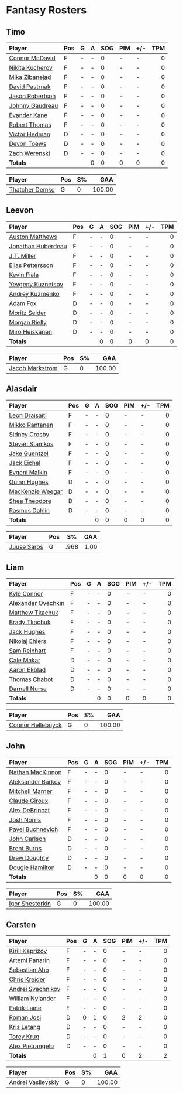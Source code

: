 # Fantasy Rosters
## Timo
| Player | Pos | G | A | SOG | PIM | +/- | TPM |
| :----- | --- | - | - | --- | --- | --- | --: |
| [Connor McDavid](https://www.eliteprospects.com/player/183442/connor-mcdavid) | F | - | - | 0 | - | - | 0 |
| [Nikita Kucherov](https://www.eliteprospects.com/player/77237/nikita-kucherov) | F | - | - | 0 | - | - | 0 |
| [Mika Zibanejad](https://www.eliteprospects.com/player/23856/mika-zibanejad) | F | - | - | 0 | - | - | 0 |
| [David Pastrnak](https://www.eliteprospects.com/player/130383/david-pastrnak) | F | - | - | 0 | - | - | 0 |
| [Jason Robertson](https://www.eliteprospects.com/player/201455/jason-robertson) | F | - | - | 0 | - | - | 0 |
| [Johnny Gaudreau](https://www.eliteprospects.com/player/88391/johnny-gaudreau) | F | - | - | 0 | - | - | 0 |
| [Evander Kane](https://www.eliteprospects.com/player/14657/evander-kane) | F | - | - | 0 | - | - | 0 |
| [Robert Thomas](https://www.eliteprospects.com/player/201681/robert-thomas) | F | - | - | 0 | - | - | 0 |
| [Victor Hedman](https://www.eliteprospects.com/player/6007/victor-hedman) | D | - | - | 0 | - | - | 0 |
| [Devon Toews](https://www.eliteprospects.com/player/59575/devon-toews) | D | - | - | 0 | - | - | 0 |
| [Zach Werenski](https://www.eliteprospects.com/player/186311/zach-werenski) | D | - | - | 0 | - | - | 0 |
| **Totals** | | | 0 | 0 | 0 | 0 | 0 | 0 |

| Player | Pos | S% | GAA |
| :----- | --- | -- | --: |
| [Thatcher Demko](https://www.eliteprospects.com/player/155248/thatcher-demko) | G | 0 | 100.00 |
## Leevon
| Player | Pos | G | A | SOG | PIM | +/- | TPM |
| :----- | --- | - | - | --- | --- | --- | --: |
| [Auston Matthews](https://www.eliteprospects.com/player/199898/auston-matthews) | F | - | - | 0 | - | - | 0 |
| [Jonathan Huberdeau](https://www.eliteprospects.com/player/45261/jonathan-huberdeau) | F | - | - | 0 | - | - | 0 |
| [J.T. Miller](https://www.eliteprospects.com/player/38624/j.t.-miller) | F | - | - | 0 | - | - | 0 |
| [Elias Pettersson](https://www.eliteprospects.com/player/266336/elias-pettersson) | F | - | - | 0 | - | - | 0 |
| [Kevin Fiala](https://www.eliteprospects.com/player/87971/kevin-fiala) | F | - | - | 0 | - | - | 0 |
| [Yevgeny Kuznetsov](https://www.eliteprospects.com/player/34777/yevgeni-kuznetsov) | F | - | - | 0 | - | - | 0 |
| [Andrey Kuzmenko](https://www.eliteprospects.com/player/211807/andrey-kuzmenko) | F | - | - | 0 | - | - | 0 |
| [Adam Fox](https://www.eliteprospects.com/player/248380/adam-fox) | D | - | - | 0 | - | - | 0 |
| [Moritz Seider](https://www.eliteprospects.com/player/258987/moritz-seider) | D | - | - | 0 | - | - | 0 |
| [Morgan Rielly](https://www.eliteprospects.com/player/41184/morgan-rielly) | D | - | - | 0 | - | - | 0 |
| [Miro Heiskanen](https://www.eliteprospects.com/player/250075/miro-heiskanen) | D | - | - | 0 | - | - | 0 |
| **Totals** | | | 0 | 0 | 0 | 0 | 0 | 0 |

| Player | Pos | S% | GAA |
| :----- | --- | -- | --: |
| [Jacob Markstrom](https://www.eliteprospects.com/player/9787/jacob-markstrom) | G | 0 | 100.00 |
## Alasdair
| Player | Pos | G | A | SOG | PIM | +/- | TPM |
| :----- | --- | - | - | --- | --- | --- | --: |
| [Leon Draisaitl](https://www.eliteprospects.com/player/71913/leon-draisaitl) | F | - | - | 0 | - | - | 0 |
| [Mikko Rantanen](https://www.eliteprospects.com/player/91186/mikko-rantanen) | F | - | - | 0 | - | - | 0 |
| [Sidney Crosby](https://www.eliteprospects.com/player/6146/sidney-crosby) | F | - | - | 0 | - | - | 0 |
| [Steven Stamkos](https://www.eliteprospects.com/player/11113/steven-stamkos) | F | - | - | 0 | - | - | 0 |
| [Jake Guentzel](https://www.eliteprospects.com/player/199870/jake-guentzel) | F | - | - | 0 | - | - | 0 |
| [Jack Eichel](https://www.eliteprospects.com/player/191959/jack-eichel) | F | - | - | 0 | - | - | 0 |
| [Evgeni Malkin](https://www.eliteprospects.com/player/4231/yevgeni-malkin) | F | - | - | 0 | - | - | 0 |
| [Quinn Hughes](https://www.eliteprospects.com/player/201671/quinn-hughes) | D | - | - | 0 | - | - | 0 |
| [MacKenzie Weegar](https://www.eliteprospects.com/player/97908/mackenzie-weegar) | D | - | - | 0 | - | - | 0 |
| [Shea Theodore](https://www.eliteprospects.com/player/101581/shea-theodore) | D | - | - | 0 | - | - | 0 |
| [Rasmus Dahlin](https://www.eliteprospects.com/player/310545/rasmus-dahlin) | D | - | - | 0 | - | - | 0 |
| **Totals** | | | 0 | 0 | 0 | 0 | 0 | 0 |

| Player | Pos | S% | GAA |
| :----- | --- | -- | --: |
| [Juuse Saros](https://www.eliteprospects.com/player/50744/juuse-saros) | G | .968 | 1.00 |
## Liam
| Player | Pos | G | A | SOG | PIM | +/- | TPM |
| :----- | --- | - | - | --- | --- | --- | --: |
| [Kyle Connor](https://www.eliteprospects.com/player/177671/kyle-connor) | F | - | - | 0 | - | - | 0 |
| [Alexander Ovechkin](https://www.eliteprospects.com/player/4230/alexander-ovechkin) | F | - | - | 0 | - | - | 0 |
| [Matthew Tkachuk](https://www.eliteprospects.com/player/233030/matthew-tkachuk) | F | - | - | 0 | - | - | 0 |
| [Brady Tkachuk](https://www.eliteprospects.com/player/201473/brady-tkachuk) | F | - | - | 0 | - | - | 0 |
| [Jack Hughes](https://www.eliteprospects.com/player/305432/jack-hughes) | F | - | - | 0 | - | - | 0 |
| [Nikolaj Ehlers](https://www.eliteprospects.com/player/66581/nikolaj-ehlers) | F | - | - | 0 | - | - | 0 |
| [Sam Reinhart](https://www.eliteprospects.com/player/95032/sam-reinhart) | F | - | - | 0 | - | - | 0 |
| [Cale Makar](https://www.eliteprospects.com/player/199655/cale-makar) | D | - | - | 0 | - | - | 0 |
| [Aaron Ekblad](https://www.eliteprospects.com/player/49042/aaron-ekblad) | D | - | - | 0 | - | - | 0 |
| [Thomas Chabot](https://www.eliteprospects.com/player/213607/thomas-chabot) | D | - | - | 0 | - | - | 0 |
| [Darnell Nurse](https://www.eliteprospects.com/player/97352/darnell-nurse) | D | - | - | 0 | - | - | 0 |
| **Totals** | | | 0 | 0 | 0 | 0 | 0 | 0 |

| Player | Pos | S% | GAA |
| :----- | --- | -- | --: |
| [Connor Hellebuyck](https://www.eliteprospects.com/player/142796/connor-hellebuyck) | G | 0 | 100.00 |
## John
| Player | Pos | G | A | SOG | PIM | +/- | TPM |
| :----- | --- | - | - | --- | --- | --- | --: |
| [Nathan MacKinnon](https://www.eliteprospects.com/player/99204/nathan-mackinnon) | F | - | - | 0 | - | - | 0 |
| [Aleksander Barkov](https://www.eliteprospects.com/player/50044/aleksander-barkov) | F | - | - | 0 | - | - | 0 |
| [Mitchell Marner](https://www.eliteprospects.com/player/223194/mitchell-marner) | F | - | - | 0 | - | - | 0 |
| [Claude Giroux](https://www.eliteprospects.com/player/10437/claude-giroux) | F | - | - | 0 | - | - | 0 |
| [Alex DeBrincat](https://www.eliteprospects.com/player/231275/alex-debrincat) | F | - | - | 0 | - | - | 0 |
| [Josh Norris](https://www.eliteprospects.com/player/273954/josh-norris) | F | - | - | 0 | - | - | 0 |
| [Pavel Buchnevich](https://www.eliteprospects.com/player/158906/pavel-buchnevich) | F | - | - | 0 | - | - | 0 |
| [John Carlson](https://www.eliteprospects.com/player/18590/john-carlson) | D | - | - | 0 | - | - | 0 |
| [Brent Burns](https://www.eliteprospects.com/player/9103/brent-burns) | D | - | - | 0 | - | - | 0 |
| [Drew Doughty](https://www.eliteprospects.com/player/10430/drew-doughty) | D | - | - | 0 | - | - | 0 |
| [Dougie Hamilton](https://www.eliteprospects.com/player/45596/dougie-hamilton) | D | - | - | 0 | - | - | 0 |
| **Totals** | | | 0 | 0 | 0 | 0 | 0 | 0 |

| Player | Pos | S% | GAA |
| :----- | --- | -- | --: |
| [Igor Shesterkin](https://www.eliteprospects.com/player/195577/igor-shestyorkin) | G | 0 | 100.00 |
## Carsten
| Player | Pos | G | A | SOG | PIM | +/- | TPM |
| :----- | --- | - | - | --- | --- | --- | --: |
| [Kirill Kaprizov](https://www.eliteprospects.com/player/265645/kirill-kaprizov) | F | - | - | 0 | - | - | 0 |
| [Artemi Panarin](https://www.eliteprospects.com/player/24664/artemi-panarin) | F | - | - | 0 | - | - | 0 |
| [Sebastian Aho](https://www.eliteprospects.com/player/152111/sebastian-aho) | F | - | - | 0 | - | - | 0 |
| [Chris Kreider](https://www.eliteprospects.com/player/37998/chris-kreider) | F | - | - | 0 | - | - | 0 |
| [Andrei Svechnikov](https://www.eliteprospects.com/player/328556/andrei-svechnikov) | F | - | - | 0 | - | - | 0 |
| [William Nylander](https://www.eliteprospects.com/player/38703/william-nylander) | F | - | - | 0 | - | - | 0 |
| [Patrik Laine](https://www.eliteprospects.com/player/221667/patrik-laine) | F | - | - | 0 | - | - | 0 |
| [Roman Josi](https://www.eliteprospects.com/player/12668/roman-josi) | D | 0 | 1 | 0 | 2 | 2 | 0 |
| [Kris Letang](https://www.eliteprospects.com/player/9189/kris-letang) | D | - | - | 0 | - | - | 0 |
| [Torey Krug](https://www.eliteprospects.com/player/37747/torey-krug) | D | - | - | 0 | - | - | 0 |
| [Alex Pietrangelo](https://www.eliteprospects.com/player/11317/alex-pietrangelo) | D | - | - | 0 | - | - | 0 |
| **Totals** | | | 0 | 1 | 0 | 2 | 2 | 0 |

| Player | Pos | S% | GAA |
| :----- | --- | -- | --: |
| [Andrei Vasilevskiy](https://www.eliteprospects.com/player/70424/andrei-vasilevsky) | G | 0 | 100.00 |

